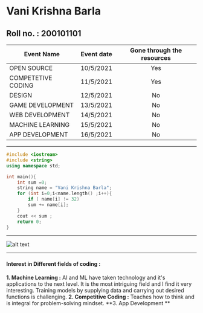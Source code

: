 # Vani Krishna Barla
## Roll no. : 200101101
| Event Name        | Event date |Gone through the resources |
| ------------- |:-------------:| :-----:|
| OPEN SOURCE  | 10/5/2021 | Yes |
| COMPETETIVE CODING  |  11/5/2021  |  Yes |
| DESIGN | 12/5/2021 | No |
| GAME DEVELOPMENT     |  13/5/2021  |No |
|WEB DEVELOPMENT    |  14/5/2021   | No |
| MACHINE LEARNING |  15/5/2021   | No |
| APP DEVELOPMENT   |  16/5/2021 |No |
****
```c++
#include <iostream>
#include <string>
using namespace std;

int main(){
    int sum =0;
    string name = "Vani Krishna Barla";
    for (int i=0;i<name.length() ;i++){
        if ( name[i] != 32)
        sum += name[i];
    }
    cout << sum ;
    return 0;
}

```
****
![alt text](https://raw.githubusercontent.com/codingiitg/open_source_submission/main/coding-club%20logo.png "Coding Club LOGO")
****
#### Interest in Different fields of coding :
**1. Machine Learning :** AI and ML have taken technology and it's applications to the next level. It is the most intriguing field and I find it very interesting. Training models by supplying data and carrying out desired functions is challenging.
**2. Competitive Coding :** Teaches how to think and is integral for problem-solving mindset.
**3. App Development ** 

